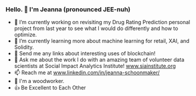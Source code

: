 ### Hello. 🙂 I'm Jeanna (pronounced JEE-nuh)

<!--
**JSchoonmaker/JSchoonmaker** is a ✨ _special_ ✨ repository because its `README.md` (this file) appears on your GitHub profile. -->

- 🔭 I’m currently working on revisiting my Drug Rating Prediction personal project from last year to see what I would do differently and how to optimize. 
- 🌱 I’m currently learning more about machine learning for retail, XAI, and Solidity.
- 🤔 Send me any links about interesting uses of blockchain!
- 💬 Ask me about the work I do with an amazing team of volunteer data scientists at Social Impact Analytics Institute! www.siainstitute.org
- 📫 Reach me at www.linkedin.com/in/jeanna-schoonmaker/
- 🌳 I'm a woodworker.
- 👍 Be Excellent to Each Other


